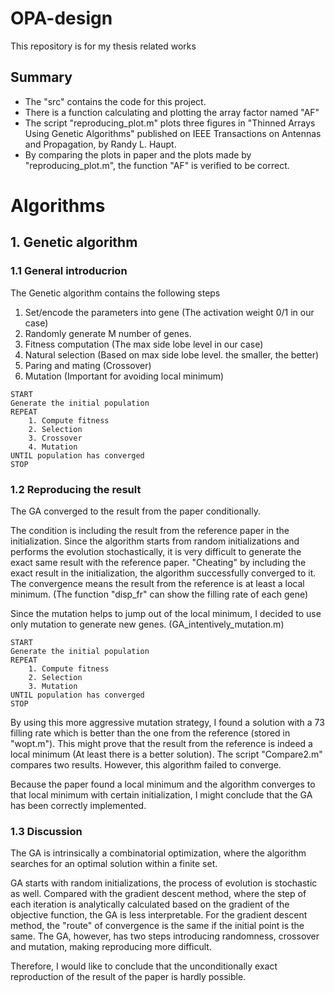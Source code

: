 # OPA-design
 This repository is for my thesis related works

## Summary
* The "src" contains the code for this project. 
* There is a function calculating and plotting the array factor named "AF"
* The script "reproducing_plot.m" plots three figures in "Thinned Arrays Using Genetic Algorithms" published on IEEE Transactions on Antennas and Propagation, by Randy L. Haupt. 
* By comparing the plots in paper and the plots made by "reproducing_plot.m", the function "AF" is verified to be correct. 

# Algorithms
## 1. Genetic algorithm

### 1.1 General introducrion

The Genetic algorithm contains the following steps
1. Set/encode the parameters into gene (The activation weight 0/1 in our case)
2. Randomly generate M number of genes. 
3. Fitness computation (The max side lobe level in our case)
4. Natural selection (Based on max side lobe level. the smaller, the better)
5. Paring and mating (Crossover)
6. Mutation (Important for avoiding local minimum)
```
START
Generate the initial population
REPEAT
    1. Compute fitness
    2. Selection
    3. Crossover
    4. Mutation 
UNTIL population has converged
STOP
```
### 1.2 Reproducing the result

The GA converged to the result from the paper conditionally. 

The condition is including the result from the reference paper in the initialization. Since the algorithm starts from random initializations and performs the evolution stochastically, it is very difficult to generate the exact same result with the reference paper. "Cheating" by including the exact result in the initialization, the algorithm successfully converged to it. The convergence means the result from the reference is at least a local minimum. 
(The function "disp_fr" can show the filling rate of each gene)

Since the mutation helps to jump out of the local minimum, I decided to use only mutation to generate new genes. (GA_intentively_mutation.m)

```
START
Generate the initial population
REPEAT
    1. Compute fitness
    2. Selection
    3. Mutation
UNTIL population has converged
STOP
```

By using this more aggressive mutation strategy, I found a solution with a 73 filling rate which is better than the one from the reference (stored in "wopt.m"). This might prove that the result from the reference is indeed a local minimum (At least there is a better solution). The script "Compare2.m" compares two results. 
However, this algorithm failed to converge. 

Because the paper found a local minimum and the algorithm converges to that local minimum with certain initialization, I might conclude that the GA has been correctly implemented. 
### 1.3 Discussion

The GA is intrinsically a combinatorial optimization, where the algorithm searches for an optimal solution within a finite set. 

GA starts with random initializations, the process of evolution is stochastic as well. Compared with the gradient descent method, where the step of each iteration is analytically calculated based on the gradient of the objective function, the GA is less interpretable. For the gradient descent method, the "route" of convergence is the same if the initial point is the same. The GA, however, has two steps introducing randomness, crossover and mutation, making reproducing more difficult. 

Therefore, I would like to conclude that the unconditionally exact reproduction of the result of the paper is hardly possible. 